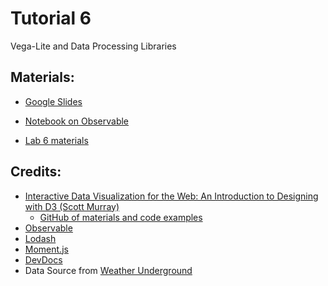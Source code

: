 # Tutorial 6

Vega-Lite and Data Processing Libraries

## Materials:

- [Google Slides](https://bit.ly/vis-t07)

- [Notebook on Observable](https://bit.ly/vis-t07-ob)

- [Lab 6 materials](./lab6)

## Credits:
- [Interactive Data Visualization for the Web: An Introduction to Designing with D3 (Scott Murray)](https://alignedleft.com/work/d3-book-2e)
  - [GitHub of materials and code examples](https://github.com/alignedleft/d3-book)
- [Observable](https://observablehq.com)
- [Lodash](https://lodash.com)
- [Moment.js](https://momentjs.com)
- [DevDocs](https://devdocs.io)
- Data Source from [Weather Underground](https://www.wunderground.com)
